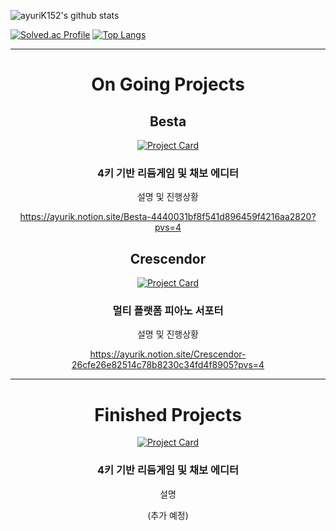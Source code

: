 <div align="center">

<div align="left">
  
![ayuriK152's github stats](https://github-readme-stats.vercel.app/api?username=ayuriK152&show_icons=true&theme=cobalt)

[![Solved.ac Profile](http://mazassumnida.wtf/api/v2/generate_badge?boj=khj566977)](https://solved.ac/khj566977)
[![Top Langs](https://github-readme-stats.vercel.app/api/top-langs/?username=ayuriK152&layout=compact)](https://github.com/anuraghazra/github-readme-stats)

</div>

---

# On Going Projects

## Besta

[![Project Card](https://github-readme-stats.vercel.app/api/pin/?username=ayuriK152&repo=Besta&show_owner=true)](https://github.com/ayuriK152/Besta)

### 4키 기반 리듬게임 및 채보 에디터

설명 및 진행상황

https://ayurik.notion.site/Besta-4440031bf8f541d896459f4216aa2820?pvs=4

## Crescendor

[![Project Card](https://github-readme-stats.vercel.app/api/pin/?username=ayuriK152&repo=Crescendor&show_owner=true)](https://github.com/ayuriK152/Crescendor)

### 멀티 플랫폼 피아노 서포터

설명 및 진행상황

https://ayurik.notion.site/Crescendor-26cfe26e82514c78b8230c34fd4f8905?pvs=4

---

# Finished Projects

[![Project Card](https://github-readme-stats.vercel.app/api/pin/?username=ayuriK152&repo=SAMS&show_owner=true)](https://github.com/ayuriK152/SAMS)

### 4키 기반 리듬게임 및 채보 에디터

설명

(추가 예정)

</div>
